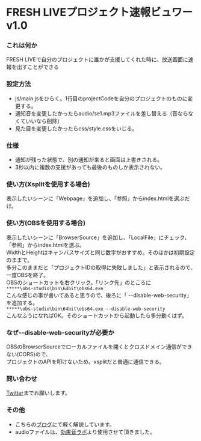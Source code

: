 # FRESH LIVEプロジェクト速報ビュワー v1.0

### これは何か
FRESH LIVEで自分のプロジェクトに誰かが支援してくれた時に、放送画面に速報を出すことができる

### 設定方法
* js/main.jsをひらく。1行目のprojectCodeを自分のプロジェクトのものに変更する。  
* 通知音を変更したかったらaudio/se1.mp3ファイルを差し替える（音ならなくていいなら削除）
* 見た目を変更したかったらcss/style.cssをいじる。
    
### 仕様
* 通知が残った状態で、別の通知が来ると画面は上書きされる。
* 3秒以内に複数の支援があっても最後のものしか表示されない。

### 使い方(Xsplitを使用する場合)
表示したいシーンに「Webpage」を追加し、「参照」からindex.htmlを選ぶだけ。
    
### 使い方(OBSを使用する場合)
表示したいシーンに「BrowserSource」を追加し、「LocalFile」にチェック、「参照」からindex.htmlを選ぶ。  
WidthとHeightはキャンバスサイズと同じ数字がおすすめ。そのほかは初期設定のままで。  
多分このままだと「プロジェクトIDの取得に失敗しました」と表示されるので、一度OBSを終了。  
OBSのショートカットを右クリック。「リンク先」のところに  
`*****\obs-studio\bin\64bit\obs64.exe`  
こんな感じの事が書いてあると思うので、後ろに「 --disable-web-security」を追加する。  
`*****\obs-studio\bin\64bit\obs64.exe --disable-web-security`  
こんなふうになればOK。そのショートカットから起動したら多分動くはず。
    
### なぜ--disable-web-securityが必要か
OBSのBrowserSourceでローカルファイルを開くとクロスドメイン通信ができない(CORS)ので、  
プロジェクトのAPIを叩けないため。xsplitだと普通に通信できる。 

### 問い合わせ
[Twitter](https://twitter.com/jintokai)までお願いします。

### その他
* こちらの[ブログ](https://tokaisodachi.com/archives/1795)にて軽く解説しています。
* audioファイルは、[効果音ラボ](https://soundeffect-lab.info/)より使用させて頂きました。

